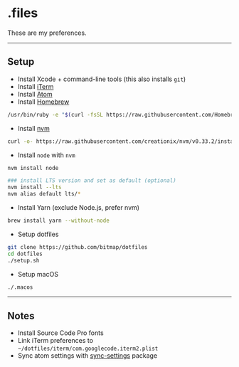 # .files
These are my preferences.

----------
## Setup

- Install Xcode + command-line tools (this also installs `git`)
- Install [iTerm](https://www.iterm2.com/downloads.html)
- Install [Atom](https://atom.io/download/mac)
- Install [Homebrew](https://brew.sh/)
```sh
/usr/bin/ruby -e "$(curl -fsSL https://raw.githubusercontent.com/Homebrew/install/master/install)"
```
- Install [nvm](https://github.com/creationix/nvm)
```sh
curl -o- https://raw.githubusercontent.com/creationix/nvm/v0.33.2/install.sh | bash
```
- Install `node` with `nvm`
```sh
nvm install node

### install LTS version and set as default (optional)
nvm install --lts
nvm alias default lts/*
```
- Install Yarn (exclude Node.js, prefer nvm)
```sh
brew install yarn --without-node
```
- Setup dotfiles
```sh
git clone https://github.com/bitmap/dotfiles
cd dotfiles
./setup.sh
```
- Setup macOS
```sh
./.macos
```
----------
## Notes
- Install Source Code Pro fonts
- Link iTerm preferences to `~/dotfiles/iterm/com.googlecode.iterm2.plist`
- Sync atom settings with [sync-settings](https://atom.io/packages/sync-settings) package
